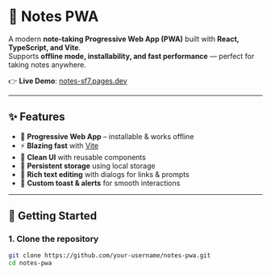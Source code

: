 # 📝 Notes PWA

A modern **note-taking Progressive Web App (PWA)** built with **React, TypeScript, and Vite**.  
Supports **offline mode, installability, and fast performance** — perfect for taking notes anywhere.  

👉 **Live Demo**: [notes-sf7.pages.dev](https://notes-sf7.pages.dev/)

---

## ✨ Features
- 📱 **Progressive Web App** – installable & works offline  
- ⚡ **Blazing fast** with [Vite](https://vitejs.dev/)  
- 🎨 **Clean UI** with reusable components  
- 💾 **Persistent storage** using local storage  
- 📝 **Rich text editing** with dialogs for links & prompts  
- 🔔 **Custom toast & alerts** for smooth interactions  

---

## 🚀 Getting Started

### 1. Clone the repository
```bash
git clone https://github.com/your-username/notes-pwa.git
cd notes-pwa
